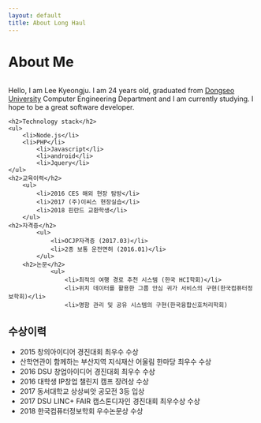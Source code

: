 ```yaml
---
layout: default
title: About Long Haul
---
```


<div class="post">
	<h1 class="pageTitle">About Me</h1>
	<img src="{{ '/assets/img/touring.jpg' | prepend: site.baseurl }}" alt="">
	<p class="intro">Hello, I am Lee Kyeongju. I am 24 years old, graduated from <a href="http://www.dongseo.ac.kr/kr/">Dongseo University</a> Computer Engineering Department and I am currently studying. I hope to be a great software developer.</p>
	
	<h2>Technology stack</h2>
	<ul>
		<li>Node.js</li>
  		<li>PHP</li>
			<li>Javascript</li>
			<li>android</li>
			<li>Jquery</li>
  	</ul>
	<h2>교육이력</h2>
		<ul>
			<li>2016 CES 해외 현장 탐방</li>
			<li>2017 (주)이씨스 현장실습</li>
			<li>2018 핀란드 교환학생</li>
		</ul>
	<h2>자격증</h2>
			<ul>
				<li>OCJP자격증 (2017.03)</li>
				<li>2종 보통 운전면허 (2016.01)</li>
			</ul>
		<h2>논문</h2>
				<ul>
					<li>최적의 여행 경로 추천 시스템 (한국 HCI학회)</li>
					<li>위치 데이터를 활용한 그룹 안심 귀가 서비스의 구현(한국컴퓨터정보학회)</li>
					<li>명함 관리 및 공유 시스템의 구현(한국융합신호처리학회)
</li>
			  </ul>
			<h2>수상이력</h2>
					<ul>
						<li>2015 창의아이디어 경진대회 최우수 수상</li>
						<li>산학연관이 함께하는 부산지역 지식재산 어울림  한마당 최우수 수상</li>
						<li>2016 DSU 창업아이디어 경진대회 최우수 수상</li>
						<li>2016 대학생 IP창업 챌린지 캠프 장려상 수상</li>
						<li>2017 동서대학교 상상씨앗 공모전 3등 입상</li>
						<li>2017 DSU LINC+ FAIR 캡스톤디자인 경진대회 최우수상 수상  </li>
						<li>2018 한국컴퓨터정보학회 우수논문상 수상</li>
					</ul>
</div>
